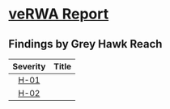 # [veRWA Report]()

## Findings by Grey Hawk Reach
| Severity | Title | 
|:--:|:---|
| [H-01](#)|  | 
| [H-02](#)| |  | 

